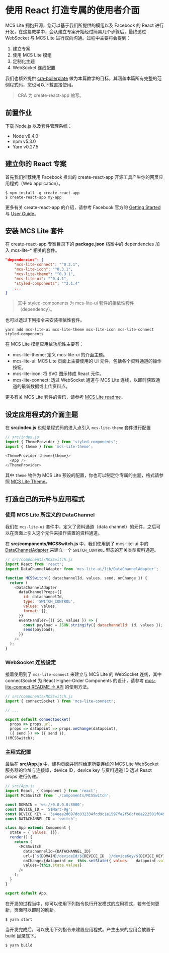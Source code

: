 # 使用 React 打造专属的使用者介面

MCS Lite 拥抱开源，您可以基于我们所提供的模组以及 Facebook 的 React 进行开发，在这篇教学中，会从建立专案开始经过简易几个步骤后，最终透过 WebSocket 与 MCS Lite 进行双向沟通。过程中主要将会提到：

1.   建立专案
2.   使用 MCS Lite 模组
3.   定制化主题
4.   WebSocket 连线配置

我们也额外提供 [cra-boilerplate](https://github.com/MCS-Lite/cra-boilerplate) 做为本篇教学的目标，其涵盖本篇所有完整的范例程式码，您也可以下载直接使用。

> CRA 为 create-react-app 缩写。

## 前置作业
下载 Node.js 以及套件管理系统：

*   Node v8.4.0
*   npm v5.3.0
*   Yarn v0.27.5

## 建立你的 React 专案
首先我们推荐使用 Facebook 推出的 create-react-app 开源工具产生你的网页应用程式（Web application）。

```
$ npm install -g create-react-app
$ create-react-app my-app
```

更多有关 create-react-app 的介绍，请参考 Facebook 官方的 [Getting Started](https://github.com/facebookincubator/create-react-app#getting-started) 与 [User Guide](https://github.com/facebookincubator/create-react-app/blob/master/packages/react-scripts/template/README.md)。

## 安装 MCS Lite 套件
在 create-react-app 专案目录下的 **package.json** 档案中的 dependencies 加入 mcs-lite-* 相关的套件。

```json
"dependencies": {
    "mcs-lite-connect": "^0.3.1",
    "mcs-lite-icon": "^0.3.1",
    "mcs-lite-theme": "^0.3.1",
    "mcs-lite-ui": "^0.4.1",
    "styled-components": "^3.1.4"
    ...
}
```

> 其中 styled-components 为 mcs-lite-ui 套件的相依性套件（dependency）。

也可以透过下列指令来安装相依性套件。

```
yarn add mcs-lite-ui mcs-lite-theme mcs-lite-icon mcs-lite-connect styled-components
```

在 MCS Lite 模组应用依功能性主要有：

* mcs-lite-theme: 定义 mcs-lite-ui 的介面主题。
* mcs-lite-ui: MCS Lite 页面上主要使用的 UI 元件，包括各个资料通道的操作按钮。
* mcs-lite-icon: 将 SVG 图示转成 React 元件。
* mcs-lite-connect: 透过 WebSocket 通道与 MCS Lite 连线，以即时获取通道的最新数据或上传资料点。

更多有关 MCS Lite 套件的资讯，请参考 [MCS Lite readme](https://github.com/MCS-Lite/mcs-lite/blob/master/README.md)。

## 设定应用程式的介面主题

在 **src/index.js** 也就是程式码的进入点引入 `mcs-lite-theme` 套件进行配置

```js
// src/index.js
import { ThemeProvider } from 'styled-components';
import { theme } from 'mcs-lite-theme';

<ThemeProvider theme={theme}>
  <App />
</ThemeProvider>
```

其中 `theme` 物件为 MCS Lite 预设的配置，你也可以制定你专属的主题，格式请参照 [MCS Lite Theme](http://mcs-lite-ui.netlify.com/?selectedKind=API%20%5Bmcs-lite-theme%5D&selectedStory=%5BJSON%5D%20theme&full=0&down=0&left=1&panelRight=0&downPanel=storybook%2Factions%2Factions-panel)。


## 打造自己的元件与应用程式

### 使用 MCS Lite 所定义的 DataChannel

我们在 `mcs-lite-ui` 套件中，定义了资料通道（data channel）的元件，之后可以在页面上引入这个元件来操作装置的资料通道。

在 **src/components/MCSSwitch.js** 中，我们使用到了 mcs-lite-ui 中的 [DataChannelAdapter](http://mcs-lite-ui.netlify.com/?selectedKind=DataChannelAdapter&selectedStory=API&full=0&down=0&left=1&panelRight=0&downPanel=storybook%2Factions%2Factions-panel) 来建立一个 `SWITCH_CONTROL` 型态的开关类型资料通道。

```js
// src/components/MCSSwitch.js
import React from 'react';
import DataChannelAdapter from 'mcs-lite-ui/lib/DataChannelAdapter';

function MCSSwitch({ datachannelId, values, send, onChange }) {
  return (
    <DataChannelAdapter
      dataChannelProps={{
        id: datachannelId,
        type: 'SWITCH_CONTROL',
        values: values,
        format: {},
      }}
      eventHandler={({ id, values }) => {
        const payload = JSON.stringify({ datachannelId: id, values });
        send(payload);
      }}
    />
  );
}
```

### WebSocket 连线设定

接着使用到了 `mcs-lite-connect` 来建立与 MCS Lite 的 WebSocket 连线，其中 connectSocket 为 React Higher-Order Components 的设计，请参考 [mcs-lite-connect README -> API](https://github.com/MCS-Lite/mcs-lite/tree/master/packages/mcs-lite-connect) 的使用方法。

```js
// src/components/MCSSwitch.js
import { connectSocket } from 'mcs-lite-connect';

// ...

export default connectSocket(
  props => props.url,
  props => datapoint => props.onChange(datapoint),
  ({ send }) => ({ send }),
)(MCSSwitch);
```

### 主程式配置

最后在 **src/App.js** 中，建构页面并同时给定所要连线的 MCS Lite WebSocket 服务器的位址与连接埠，device ID，device key 与资料通道 ID 透过 React props 进行传递。

```js
// src/App.js
import React, { Component } from 'react';
import MCSSwitch from './components/MCSSwitch';

const DOMAIN = 'ws://0.0.0.0:8000';
const DEVICE_ID = 'S1Mart-9g';
const DEVICE_KEY = '3a4eee2d697dc032334fcd9c1e1597fa2f56cfe8a222501f049dcb26a4e52f80';
const DATACHANNEL_ID = 'switch';

class App extends Component {
  state = { values: {}};
  render() {
    return (
      <MCSSwitch
        datachannelId={DATACHANNEL_ID}
        url={`${DOMAIN}/deviceId/${DEVICE_ID  }/deviceKey/${DEVICE_KEY}`}
        onChange={datapoint =>  this.setState({ values:   datapoint.values })}
        values={this.state.values}
      />
    );
  }
}

export default App;
```

在开发的过程当中，你可以使用下列指令执行开发模式的应用程式，若有任何更新，页面可以即时的刷新。

```
$ yarn start
```

当开发完成后，可以使用下列指令来建置应用程式。产生出来的应用会放置于 build 目录底下。

```
$ yarn build
```
